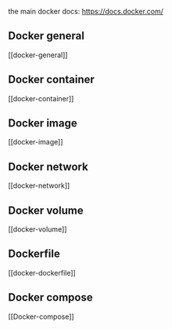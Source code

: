 
the main docker docs: https://docs.docker.com/

## Docker general 
[[docker-general]]
## Docker container
[[docker-container]]
## Docker image
[[docker-image]]
## Docker network
[[docker-network]]
## Docker volume
[[docker-volume]]
## Dockerfile
[[docker-dockerfile]]
## Docker compose
[[Docker-compose]]
